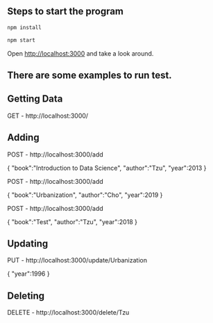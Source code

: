## Steps to start the program

```bash
npm install
```

```bash
npm start
```

Open [http://localhost:3000](http://localhost:3000) and take a look around.

## There are some examples to run test.

## Getting Data

GET - http://localhost:3000/

## Adding

POST - http://localhost:3000/add

{
    "book":"Introduction to Data Science",
    "author":"Tzu",
    "year":2013
}

POST - http://localhost:3000/add

{
    "book":"Urbanization",
    "author":"Cho",
    "year":2019
}

POST - http://localhost:3000/add

{
    "book":"Test",
    "author":"Tzu",
    "year":2018
}

## Updating

PUT - http://localhost:3000/update/Urbanization

{
    "year":1996
}

## Deleting

DELETE - http://localhost:3000/delete/Tzu